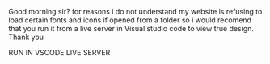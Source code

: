 Good morning sir?
for reasons i do not understand my website is refusing to load certain fonts and icons if opened from a folder
so i would recomend that you run it from a live server in Visual studio code to view true design. Thank you

RUN IN VSCODE LIVE SERVER
